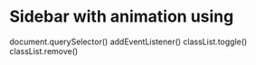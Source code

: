 # Sidebar with animation using 

document.querySelector()
addEventListener()
classList.toggle()
classList.remove()

